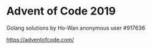 # Advent of Code 2019

Golang solutions by Ho-Wan
anonymous user #917636

https://adventofcode.com/
